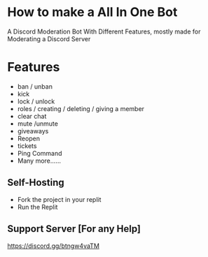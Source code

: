# How to make a All In One Bot
A Discord Moderation Bot With Different Features, mostly made for Moderating a Discord Server 

# Features
- ban / unban
- kick 
- lock / unlock
- roles / creating / deleting / giving a member
- clear chat
- mute /unmute
- giveaways
- Reopen
- tickets
- Ping Command
- Many more......

## Self-Hosting 
- Fork the project in your replit
- Run the Replit


Support Server [For any Help]
-
 https://discord.gg/btngw4vaTM
